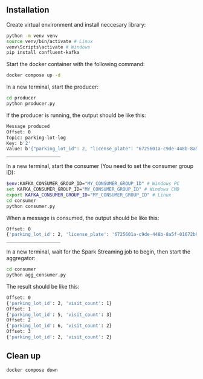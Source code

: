 ## Installation
Create virtual environment and install neccesary library:
```bash
python -m venv venv
source venv/bin/activate # Linux
venv\Scripts\activate # Windows
pip install confluent-kafka
```

Start the docker container with the following command:
```bash
docker compose up -d
```

In a new terminal, start the producer:
```bash
cd producer
python producer.py
```
If the producer is running, the output should be like this:
```bash
Message produced
Offset: 0
Topic: parking-lot-log
Key: b'2'
Value: b'{"parking_lot_id": 2, "license_plate": "6725601a-c9de-448b-8a5f-01672b95d4dd", "vehicle_type": "car", "activity_type": "exit", "created_at": "2023-11-21 19:54:40.147413"}'
____________________
```

In a new terminal, start the consumer (You need to set the consumer group ID):
```bash
$env:KAFKA_CONSUMER_GROUP_ID="MY_CONSUMER_GROUP_ID" # Windows PC
set KAFKA_CONSUMER_GROUP_ID="MY_CONSUMER_GROUP_ID" # Windows CMD
export KAFKA_CONSUMER_GROUP_ID="MY_CONSUMER_GROUP_ID" # Linux
cd consumer
python consumer.py
```
When a message is consumed, the output should be like this:
```bash
Offset: 0
{'parking_lot_id': 2, 'license_plate': '6725601a-c9de-448b-8a5f-01672b95d4dd', 'vehicle_type': 'car', 'activity_type': 'exit', 'created_at': '2023-11-21 19:54:40.147413'}
____________________
````

In a new terminal, wait for the Spark Streaming job to begin, then start the aggregator:
```bash
cd consumer
python agg_consumer.py
```  
The result should be like this:
```bash
Offset: 0
{'parking_lot_id': 2, 'visit_count': 1}
Offset: 1
{'parking_lot_id': 5, 'visit_count': 3}
Offset: 2
{'parking_lot_id': 6, 'visit_count': 2}
Offset: 3
{'parking_lot_id': 2, 'visit_count': 2}
```

## Clean up
```bash
docker compose down
```